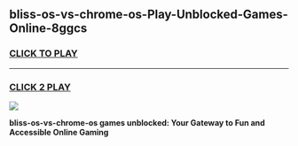 
## bliss-os-vs-chrome-os-Play-Unblocked-Games-Online-8ggcs
<h3>
<a href="https://premium76.site?title=bliss-os-vs-chrome-os&ref=25A">CLICK TO PLAY</a></h3>
<hr>

<h3>
<a href="https://premium76.site?title=bliss-os-vs-chrome-os&ref=25A">CLICK 2 PLAY</a>
  
</h3>

<a href="https://premium76.site?title=bliss-os-vs-chrome-os&ref=25A"><img src="https://clearcache.store/games.png"></a>


**bliss-os-vs-chrome-os games unblocked: Your Gateway to Fun and Accessible Online Gaming**

